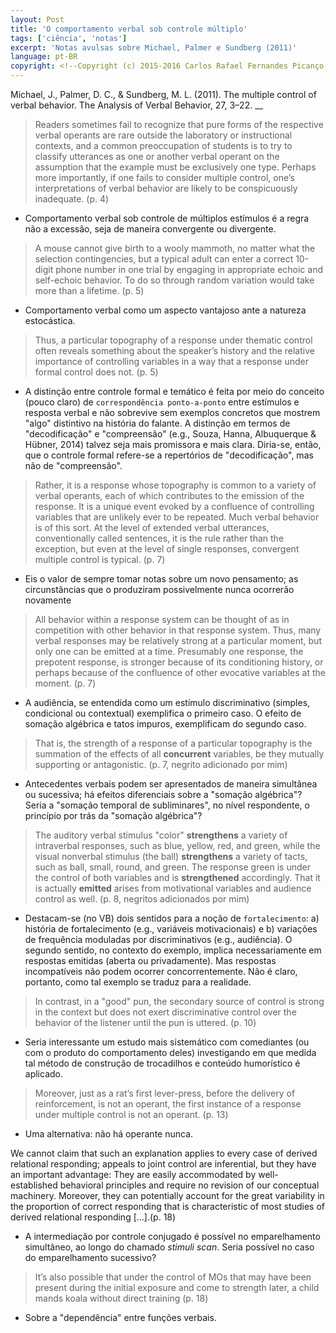 ```yaml
---
layout: Post
title: 'O comportamento verbal sob controle múltiplo'
tags: ['ciência', 'notas']
excerpt: 'Notas avulsas sobre Michael, Palmer e Sundberg (2011)'
language: pt-BR
copyright: <!--Copyright (c) 2015-2016 Carlos Rafael Fernandes Picanço.-->
---
```


Michael, J., Palmer, D. C., & Sundberg, M. L. (2011). The multiple control of verbal behavior. The Analysis of Verbal Behavior, 27, 3–22.
__

> Readers sometimes fail to recognize that pure forms of the respective verbal operants are rare outside the laboratory or instructional contexts, and a common preoccupation of students is to try to classify utterances as one or another verbal operant on the assumption that the example must be exclusively one type. Perhaps more importantly, if one fails to consider multiple control, one’s interpretations of verbal behavior are likely to be conspicuously inadequate. (p. 4)

- Comportamento verbal sob controle de múltiplos estímulos é a regra não a excessão, seja de maneira convergente ou divergente.

> A mouse cannot give birth to a wooly mammoth, no matter what the selection contingencies, but a typical adult can enter a correct 10-digit phone number in one trial by engaging in appropriate echoic and self-echoic behavior. To do so through random variation would take more than a lifetime. (p. 5)

- Comportamento verbal como um aspecto vantajoso ante a natureza estocástica.

> Thus, a particular topography of a response under thematic control often reveals something about the speaker’s history and the relative importance of controlling variables in a way that a response under formal control does not. (p. 5)

- A distinção entre controle formal e temático é feita por meio do conceito (pouco claro) de `correspondência ponto-a-ponto` entre estímulos e resposta verbal e não sobrevive sem exemplos concretos que mostrem "algo" distintivo na história do falante. A distinção em termos de "decodificação" e "compreensão" (e.g., Souza, Hanna, Albuquerque & Hübner, 2014) talvez seja mais promissora e mais clara. Diria-se, então, que o controle formal refere-se a repertórios de "decodificação", mas não de "compreensão".

> Rather, it is a response whose topography is common to a variety of verbal operants, each of which contributes to the emission of the response. It is a unique event evoked by a confluence of controlling variables that are unlikely ever to be repeated. Much verbal behavior is of this sort. At the level of extended verbal utterances, conventionally called sentences, it is the rule rather than the exception, but even at the level of single responses, convergent multiple control is typical. (p. 7)

- Eis o valor de sempre tomar notas sobre um novo pensamento; as circunstâncias que o produziram possivelmente nunca ocorrerão novamente

> All behavior within a response system can be thought of as in competition with other behavior in that response system. Thus, many verbal responses may be relatively strong at a particular moment, but only one can be emitted at a time. Presumably one response, the prepotent response, is stronger because of its conditioning history, or perhaps because of the confluence of other evocative variables at the moment. (p. 7)

- A audiência, se entendida como um estímulo discriminativo (simples, condicional ou contextual) exemplifica o primeiro caso. O efeito de somação algébrica e tatos impuros, exemplificam do segundo caso.

> That is, the strength of a response of a particular topography is the summation of the effects of all **concurrent** variables, be they mutually supporting or antagonistic. (p. 7, negrito adicionado por mim)

- Antecedentes verbais podem ser apresentados de maneira simultânea ou sucessiva; há efeitos diferenciais sobre a "somação algébrica"? Seria a "somação temporal de subliminares", no nível respondente, o princípio por trás da "somação algébrica"?

> The auditory verbal stimulus "color" **strengthens** a variety of intraverbal responses, such as blue, yellow, red, and green, while the visual nonverbal stimulus (the ball) **strengthens** a variety of tacts, such as ball, small, round, and green. The response green is under the control of both variables and is **strengthened** accordingly. That it is actually **emitted** arises from motivational variables and audience control as well. (p. 8, negritos adicionados por mim)

- Destacam-se (no VB) dois sentidos para a noção de `fortalecimento`: a) história de fortalecimento (e.g., variáveis motivacionais) e b) variações de frequência moduladas por discriminativos (e.g., audiência). O segundo sentido, no contexto do exemplo, implica necessariamente em respostas emitidas (aberta ou privadamente). Mas respostas incompatíveis não podem ocorrer concorrentemente. Não é claro, portanto, como tal exemplo se traduz para a realidade.

> In contrast, in a "good" pun, the secondary source of control is strong in the context but does not exert discriminative control over the behavior of the listener until the pun is uttered. (p. 10)

- Seria interessante um estudo mais sistemático com comediantes (ou com o produto do comportamento deles) investigando em que medida tal método de construção de trocadilhos e conteúdo humorístico é aplicado.

> Moreover, just as a rat’s first lever-press, before the delivery of reinforcement, is not an operant, the first instance of a response under multiple control is not an operant. (p. 13)

- Uma alternativa: não há operante nunca.

We cannot claim that such an explanation applies to every case of derived relational responding; appeals to joint control are inferential, but they have an important advantage: They are easily accommodated by well-established behavioral principles and require no revision of our conceptual machinery. Moreover, they can potentially account for the great variability in the proportion of correct responding that is characteristic of most studies of derived relational responding [...].(p. 18)

- A intermediação por controle conjugado é possível no emparelhamento simultâneo, ao longo do chamado *stimuli scan*. Seria possível no caso do emparelhamento sucessivo?

> It’s also possible that under the control of MOs that may have been present during the initial exposure and come to strength later, a child mands koala without direct training (p. 18)

- Sobre a "dependência" entre funções verbais.